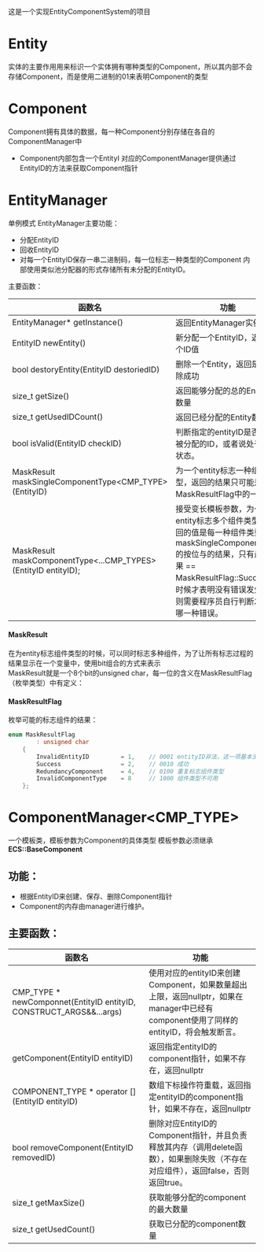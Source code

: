 这是一个实现EntityComponentSystem的项目

# Entity
实体的主要作用用来标识一个实体拥有哪种类型的Component，所以其内部不会存储Component，而是使用二进制的01来表明Component的类型

# Component
Component拥有具体的数据，每一种Component分别存储在各自的ComponentManager中
* Component内部包含一个EntityI
对应的ComponentManager提供通过EntityID的方法来获取Component指针

# EntityManager
单例模式
EntityManager主要功能：
* 分配EntityID
* 回收EntityID
* 对每一个EntityID保存一串二进制码，每一位标志一种类型的Component 
内部使用类似池分配器的形式存储所有未分配的EntityID。

主要函数：

函数名 | 功能
-------|-----
EntityManager* getInstance()  | 返回EntityManager实例 
EntityID newEntity()  |  新分配一个EntityID，返回这个ID值
bool destoryEntity(EntityID destoriedID)  |删除一个Entity，返回是否删除成功  
size_t getSize()  |  返回能够分配的总的Entity的数量
size_t getUsedIDCount()  |  返回已经分配的Entity数量
bool isValid(EntityID checkID)  |  判断指定的entityID是否是已被分配的ID，或者说处于激活状态。
MaskResult maskSingleComponentType<CMP_TYPE>(EntityID)  |  为一个entity标志一种组件类型，返回的结果只可能是MaskResultFlag中的一种
MaskResult maskComponentType<...CMP_TYPES>(EntityID entityID);  |  接受变长模板参数，为一个entity标志多个组件类型。返回的值是每一种组件类型调用maskSingleComponentType的按位与的结果，只有最终结果 == MaskResultFlag::Success的时候才表明没有错误发生，否则需要程序员自行判断发生了哪一种错误。

#### MaskResult
在为entity标志组件类型的时候，可以同时标志多种组件，为了让所有标志过程的结果显示在一个变量中，使用bit组合的方式来表示  
MaskResult就是一个8个bit的unsigned char，每一位的含义在MaskResultFlag（枚举类型）中有定义：
#### MaskResultFlag
枚举可能的标志组件的结果：
```c++
enum MaskResultFlag
		: unsigned char
	{ 
		InvalidEntityID			= 1,	// 0001 entityID非法，这一项基本没用，因平常直接坐在这里断言
		Success					= 2,	// 0010 成功
		RedundancyComponent		= 4,	// 0100 重复标志组件类型
		InvalidComponentType	= 8		// 1000 组件类型不可用
	};
```

# ComponentManager<CMP_TYPE>
一个模板类，模板参数为Component的具体类型
模板参数必须继承**ECS::BaseComponent**  
## 功能：
* 根据EntityID来创建、保存、删除Component指针
* Component的内存由manager进行维护。
## 主要函数：

函数名     |       功能
----------|--------------
CMP_TYPE *	newComponnet(EntityID entityID, CONSTRUCT_ARGS&&...args)  |  使用对应的entityID来创建Component，如果数量超出上限，返回nullptr，如果在manager中已经有component使用了同样的entityID，将会触发断言。
getComponent(EntityID entityID)  |  返回指定entityID的component指针，如果不存在，返回nullptr
COMPONENT_TYPE *	operator \[\](EntityID entityID)  |  数组下标操作符重载，返回指定entityID的component指针，如果不存在，返回nullptr
bool removeComponent(EntityID removedID)  |  删除对应EntityID的Component指针，并且负责释放其内存（调用delete函数），如果删除失败（不存在对应组件），返回false，否则返回true。
size_t getMaxSize()  |  获取能够分配的component的最大数量
size_t getUsedCount()  |  获取已分配的component数量

